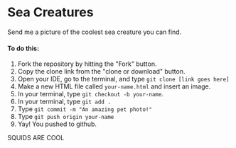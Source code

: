 # Sea Creatures

Send me a picture of the coolest sea creature you can find.

#### To do this:

1. Fork the repository by hitting the "Fork" button.
2. Copy the clone link from the "clone or download" button.
3. Open your IDE, go to the terminal, and type `git clone [link goes here]`
4. Make a new HTML file called `your-name.html` and insert an image.
5. In your terminal, type `git checkout -b your-name`.
6. In your terminal, type `git add .`
7. Type `git commit -m "An amazing pet photo!"`
8. Type `git push origin your-name`
9. Yay! You pushed to github.


SQUIDS ARE COOL
